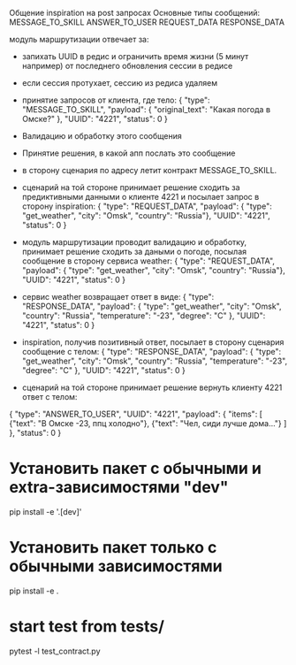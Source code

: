Общение inspiration на post запросах Основные типы сообщений:
MESSAGE_TO_SKILL ANSWER_TO_USER REQUEST_DATA RESPONSE_DATA

модуль маршрутизации отвечает за:

- запихать UUID в редис и ограничить время жизни (5 минут например) от последнего обновления сессии в редисе
- если сессия протухает, сессию из редиса удаляем
- принятие запросов от клиента, где тело:
  {
    "type": "MESSAGE_TO_SKILL",
    "payload": {
        "original_text": "Какая погода в Омске?"
    },
    "UUID": "4221",
    "status": 0
}
- Валидацию и обработку этого сообщения
- Принятие решения, в какой апп послать это сообщение
- в сторону сценария по адресу летит контракт MESSAGE_TO_SKILL.
  

- сценарий на той стороне принимает решение сходить за предиктивными данными о клиенте 4221 и посылает запрос в сторону
  inspiration:
  {
    "type": "REQUEST_DATA",
    "payload": {
        "type": "get_weather",
        "city": "Omsk",
        "country": "Russia"},
    "UUID": "4221",
    "status": 0
}

- модуль маршрутизации проводит валидацию и обработку, принимает решение сходить за даными о погоде, посылая сообщение в
  сторону сервиса weather:
  {
    "type": "REQUEST_DATA",
    "payload": {
        "type": "get_weather",
        "city": "Omsk",
        "country": "Russia"},
    "UUID": "4221",
    "status": 0
}

- сервис weather возвращает ответ в виде:
  {
    "type": "RESPONSE_DATA",
    "payload": {
        "type": "get_weather",
        "city": "Omsk",
        "country": "Russia",
        "temperature": "-23",
        "degree": "C"
    },
    "UUID": "4221",
    "status": 0
}

- inspiration, получив позитивный ответ, посылает в сторону сценария сообщение с телом:
  {
    "type": "RESPONSE_DATA",
    "payload": {
        "type": "get_weather",
        "city": "Omsk",
        "country": "Russia",
        "temperature": "-23",
        "degree": "C"
    },
    "UUID": "4221",
    "status": 0
}

- сценарий на той стороне принимает решение вернуть клиенту 4221 ответ с телом:

{
    "type": "ANSWER_TO_USER",
    "UUID": "4221",
    "payload": {
        "items": [
            {"text": "В Омске -23, ппц холодно"},
            {"text": "Чел, сиди лучше дома..."}
        ]
    },
    "status": 0
}







# Установить пакет с обычными и extra-зависимостями "dev"
pip install -e '.[dev]'

# Установить пакет только с обычными зависимостями
pip install -e .

# start test from tests/
pytest -l test_contract.py 